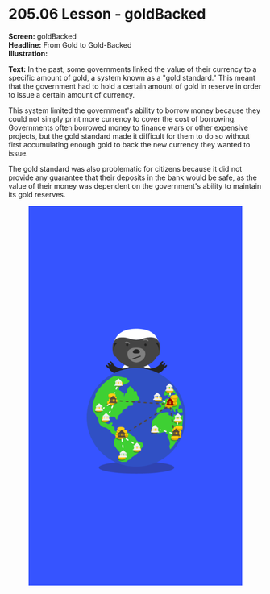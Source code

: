 # 205.06 Lesson - goldBacked

**Screen:** goldBacked\
**Headline:** From Gold to Gold-Backed\
**Illustration:**

**Text:** In the past, some governments linked the value of their currency to a specific amount of gold, a system known as a "gold standard." This meant that the government had to hold a certain amount of gold in reserve in order to issue a certain amount of currency.&#x20;

This system limited the government's ability to borrow money because they could not simply print more currency to cover the cost of borrowing. Governments often borrowed money to finance wars or other expensive projects, but the gold standard made it difficult for them to do so without first accumulating enough gold to back the new currency they wanted to issue.&#x20;

The gold standard was also problematic for citizens because it did not provide any guarantee that their deposits in the bank would be safe, as the value of their money was dependent on the government's ability to maintain its gold reserves.

<figure><img src="../.gitbook/assets/205-06.png" alt=""><figcaption></figcaption></figure>
